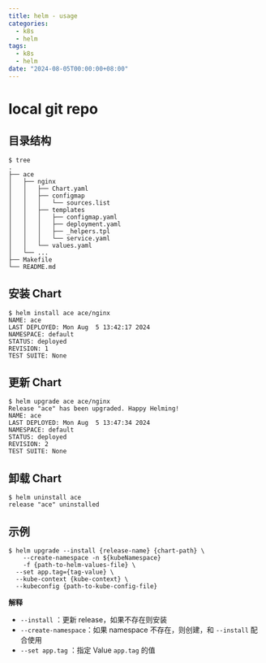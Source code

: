 ```yaml
---
title: helm - usage
categories: 
  - k8s
  - helm
tags:
  - k8s
  - helm
date: "2024-08-05T00:00:00+08:00"
---
```


# local git repo

## 目录结构

```shell
$ tree
.
├── ace
│   ├── nginx
│   │   ├── Chart.yaml
│   │   ├── configmap
│   │   │   └── sources.list
│   │   ├── templates
│   │   │   ├── configmap.yaml
│   │   │   ├── deployment.yaml
│   │   │   ├── _helpers.tpl
│   │   │   └── service.yaml
│   │   └── values.yaml
│   └── ...
├── Makefile
└── README.md
```

## 安装 Chart

```shell
$ helm install ace ace/nginx
NAME: ace
LAST DEPLOYED: Mon Aug  5 13:42:17 2024
NAMESPACE: default
STATUS: deployed
REVISION: 1
TEST SUITE: None
```

## 更新 Chart

```shell
$ helm upgrade ace ace/nginx
Release "ace" has been upgraded. Happy Helming!
NAME: ace
LAST DEPLOYED: Mon Aug  5 13:47:34 2024
NAMESPACE: default
STATUS: deployed
REVISION: 2
TEST SUITE: None
```

## 卸载 Chart

```shell
$ helm uninstall ace
release "ace" uninstalled
```

## 示例

```shell
$ helm upgrade --install {release-name} {chart-path} \
	--create-namespace -n ${kubeNamespace} 
	-f {path-to-helm-values-file} \
  --set app.tag={tag-value} \
  --kube-context {kube-context} \
  --kubeconfig {path-to-kube-config-file}
```

**解释**

- `--install` ：更新 release，如果不存在则安装
- `--create-namespace`：如果 namespace 不存在，则创建，和 `--install` 配合使用
- `--set app.tag` ：指定 Value `app.tag` 的值
